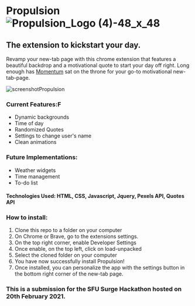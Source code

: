 # Propulsion ![Propulsion_Logo (4)-48_x_48](https://user-images.githubusercontent.com/10060614/108627980-17f10380-740d-11eb-92ac-ec97efe9b151.png)


## The extension to kickstart your day.

Revamp your new-tab page with this chrome extension that features a beautiful backdrop and a motivational quote to start your day off right. Long enough has [Momentum](https://chrome.google.com/webstore/detail/momentum/laookkfknpbbblfpciffpaejjkokdgca?hl=en) sat on the throne for your go-to motivational new-tab-page.

![screenshotPropulsion](https://user-images.githubusercontent.com/10060614/108626904-71eeca80-7407-11eb-8984-09a92550892e.PNG)

### Current Features:F

- Dynamic backgrounds
- Time of day
- Randomized Quotes
- Settings to change user's name
- Clean animations

### Future Implementations:

- Weather widgets
- Time management
- To-do list

#### Technologies Used: HTML, CSS, Javascript, Jquery, Pexels API, Quotes API

### How to install:
1. Clone this repo to a folder on your computer
2. On Chrome or Brave, go to the extensions settings.
3. On the top right corner, enable Developer Settings
4. Once enable, on the top left, click on load-unpacked
5. Select the cloned folder on your computer
6. You have now successfully install Propulsion!
7. Once installed, you can personalize the app with the settings button in the bottom right corner of the new-tab page.

### This is a submission for the SFU Surge Hackathon hosted on 20th February 2021.
